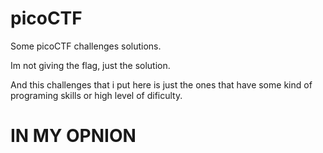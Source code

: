 # picoCTF #
Some picoCTF challenges solutions.

Im not giving the flag, just the solution. 

And this challenges that i put here is just the ones that have some kind of programing skills 
or high level of dificulty.

# IN MY OPNION #

